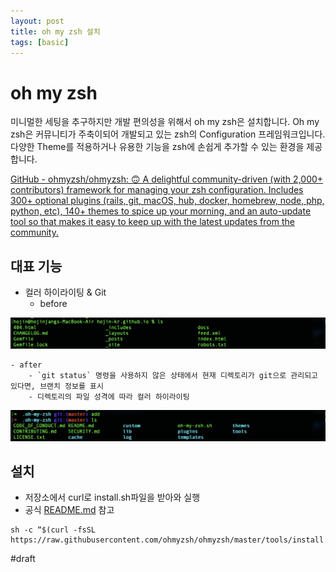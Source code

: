 ```yaml
---
layout: post
title: oh my zsh 설치
tags: [basic]
---
```


# oh my zsh
미니멀한 세팅을 추구하지만 개발 편의성을 위해서 oh my zsh은 설치합니다.
Oh my zsh은 커뮤니티가 주축이되어 개발되고 있는 zsh의 Configuration 프레임워크입니다.  다양한 Theme를 적용하거나 유용한 기능을 zsh에 손쉽게 추가할 수 있는 환경을 제공합니다.

[GitHub - ohmyzsh/ohmyzsh: 🙃   A delightful community-driven (with 2,000+ contributors) framework for managing your zsh configuration. Includes 300+ optional plugins (rails, git, macOS, hub, docker, homebrew, node, php, python, etc), 140+ themes to spice up your morning, and an auto-update tool so that makes it easy to keep up with the latest updates from the community.](https://github.com/ohmyzsh/ohmyzsh)

## 대표 기능
- 컬러 하이라이팅 & Git
	- before

![](/assets/img/AE5825E2-046F-4BA5-B2B9-3FA58F7D46DD.png)

	- after
		- `git status` 명령을 사용하지 않은 상태에서 현재 디렉토리가 git으로 관리되고 있다면, 브랜치 정보를 표시
		- 디렉토리의 파일 성격에 따라 컬러 하이라이팅

![](/assets/img/907C995A-8931-4AEC-8A41-D39702FE0D7C.png)

## 설치
- 저장소에서 curl로 install.sh파일을 받아와 실행
- 공식 [README.md](https://github.com/ohmyzsh/ohmyzsh#basic-installation) 참고
```
sh -c “$(curl -fsSL https://raw.githubusercontent.com/ohmyzsh/ohmyzsh/master/tools/install.sh)”
```

#draft